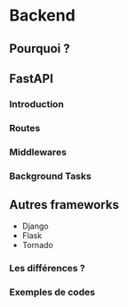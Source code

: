 # Backend

## Pourquoi ?

## FastAPI

### Introduction

### Routes

### Middlewares

### Background Tasks

## Autres frameworks

- Django
- Flask
- Tornado

### Les différences ?

### Exemples de codes
